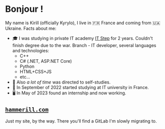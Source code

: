 # Bonjour !
My name is Kirill (officially Kyrylo), I live in 🇫🇷 France and coming from 🇺🇦 Ukraine. Facts about me:
- 🎓 I was studying in private IT academy [IT Step](https://mariupol.itstep.org/) for 2 years. 
Couldn't finish degree due to the war. 
Branch - IT developer, several languages and technologies:
  * C++
  * C# (.NET, ASP.NET Core)
  * Python
  * HTML+CSS+JS
  * etc...
- 🍵 Also _a lot of time_ was directed to self-studies.
- 🏫 In September of 2022 started studying at IT university in France.
- 🖥️ In May of 2023 found an internship and now working.

## [`hammerill.com`](https://hammerill.com/)
Just my site, by the way. There you'll find a GitLab I'm slowly migrating to.
